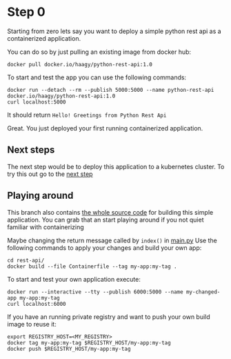 # Step 0
Starting from zero lets say you want to deploy a simple python rest api as a containerized application.

You can do so by just pulling an existing image from docker hub:
```
docker pull docker.io/haagy/python-rest-api:1.0
```

To start and test the app you can use the following commands:
```
docker run --detach --rm --publish 5000:5000 --name python-rest-api docker.io/haagy/python-rest-api:1.0
curl localhost:5000
```
It should return `Hello! Greetings from Python Rest Api`

Great. You just deployed your first running containerized application.

## Next steps
The next step would be to deploy this application to a kubernetes cluster. To try this out go to the [next step](https://github.com/Haagy/from-zero-to-k8s/tree/step/v1)

## Playing around
This branch also contains [the whole source code](rest-api) for building this simple application.
You can grab that an start playing around if you not quiet familiar with containerizing

Maybe changing the return message called by `index()` in [main.py](rest-api/main.py)
Use the following commands to apply your changes and build your own app:
```
cd rest-api/
docker build --file Containerfile --tag my-app:my-tag .
```

To start and test your own application execute:
```
docker run --interactive --tty --publish 6000:5000 --name my-changed-app my-app:my-tag
curl localhost:6000
```

If you have an running private registry and want to push your own build image to reuse it:
```
export REGISTRY_HOST=<MY_REGISTRY>
docker tag my-app:my-tag $REGISTRY_HOST/my-app:my-tag
docker push $REGISTRY_HOST/my-app:my-tag
```
